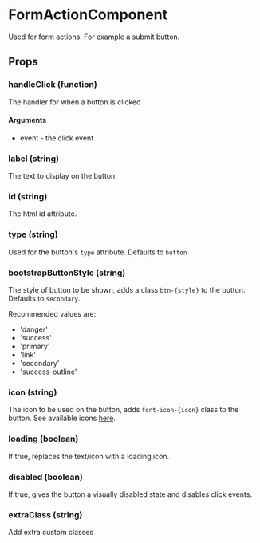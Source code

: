 # FormActionComponent

Used for form actions. For example a submit button.

## Props

### handleClick (function)

The handler for when a button is clicked

#### Arguments

 * event - the click event

### label (string)

The text to display on the button.

### id (string)

The html id attribute.

### type (string)

Used for the button's `type` attribute. Defaults to `button`

### bootstrapButtonStyle (string)

The style of button to be shown, adds a class `btn-{style}` to the button. Defaults to `secondary`.

Recommended values are:
 * 'danger'
 * 'success'
 * 'primary'
 * 'link'
 * 'secondary'
 * 'success-outline'

### icon (string)

The icon to be used on the button, adds `font-icon-{icon}` class to the button. See available icons [here](../../../../fonts/incon-reference.html).

### loading (boolean)

If true, replaces the text/icon with a loading icon.

### disabled (boolean)

If true, gives the button a visually disabled state and disables click events.

### extraClass (string)

Add extra custom classes
